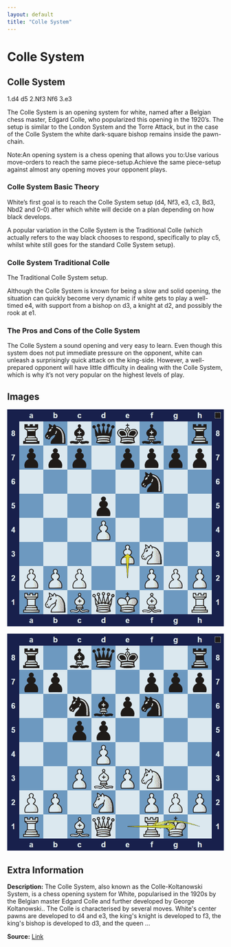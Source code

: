```yaml
---
layout: default
title: "Colle System"
---
```



# Colle System



## Colle System

1.d4 d5 2.Nf3 Nf6 3.e3

The Colle System is an opening system for white, named after a Belgian chess master, Edgard Colle, who popularized this opening in the 1920’s. The setup is similar to the London System and the Torre Attack, but in the case of the Colle System the white dark-square bishop remains inside the pawn-chain.

Note:An opening system is a chess opening that allows you to:Use various move-orders to reach the same piece-setup.Achieve the same piece-setup against almost any opening moves your opponent plays.

### Colle System Basic Theory

White’s first goal is to reach the Colle System setup (d4, Nf3, e3, c3, Bd3, Nbd2 and 0-0) after which white will decide on a plan depending on how black develops.

A popular variation in the Colle System is the Traditional Colle (which actually refers to the way black chooses to respond, specifically to play c5, whilst white still goes for the standard Colle System setup).

### Colle System Traditional Colle

The Traditional Colle System setup.

Although the Colle System is known for being a slow and solid opening, the situation can quickly become very dynamic if white gets to play a well-timed e4, with support from a bishop on d3, a knight at d2, and possibly the rook at e1.

### The Pros and Cons of the Colle System

The Colle System a sound opening and very easy to learn. Even though this system does not put immediate pressure on the opponent, white can unleash a surprisingly quick attack on the king-side. However, a well-prepared opponent will have little difficulty in dealing with the Colle System, which is why it’s not very popular on the highest levels of play.



## Images

![colle-system](images/colle-system-1.png)

![colle-system](images/colle-system-2.png)



## Extra Information
**Description:** The Colle System, also known as the Colle-Koltanowski System, is a chess opening system for White, popularised in the 1920s by the Belgian master Edgard Colle and further developed by George Koltanowski.. The Colle is characterised by several moves. White's center pawns are developed to d4 and e3, the king's knight is developed to f3, the king's bishop is developed to d3, and the queen ...

**Source:** [Link](https://en.wikipedia.org/wiki/Colle_System)
